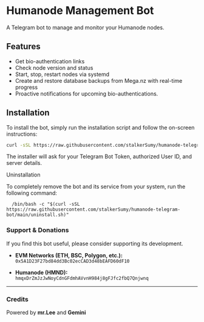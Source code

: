 # Humanode Management Bot

A Telegram bot to manage and monitor your Humanode nodes.

## Features

- Get bio-authentication links
- Check node version and status
- Start, stop, restart nodes via systemd
- Create and restore database backups from Mega.nz with real-time progress
- Proactive notifications for upcoming bio-authentications.

## Installation

To install the bot, simply run the installation script and follow the on-screen instructions:

```bash
curl -sSL https://raw.githubusercontent.com/stalkerSumy/humanode-telegram-bot/main/install.sh | bash
```
The installer will ask for your Telegram Bot Token, authorized User ID, and server details.


 Uninstallation

 To completely remove the bot and its service from your system, run the following command:
 
```
  /bin/bash -c "$(curl -sSL https://raw.githubusercontent.com/stalkerSumy/humanode-telegram-bot/main/uninstall.sh)"
```


### Support & Donations

If you find this bot useful, please consider supporting its development.

- **EVM Networks (ETH, BSC, Polygon, etc.):**
  `0x5A1D23F27bd84dd3Bc02ecCAD3d48bEAFD60dF10`

- **Humanode (HMND):**
  `hmqxDrZmJzJwNoyCdnGFdmhAVvnH984j8gFJfc2fbQ7Qnjwnq`

---

### Credits

Powered by **mr.Lee** and **Gemini**
